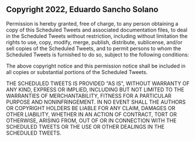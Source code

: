 ## Copyright 2022, Eduardo Sancho Solano

Permission is hereby granted, free of charge, to any person obtaining a copy of this Scheduled Tweets and associated documentation files, to deal in the Scheduled Tweets without restriction, including without limitation the rights to use, copy, modify, merge, publish, distribute, sublicense, and/or sell copies of the Scheduled Tweets, and to permit persons to whom the Scheduled Tweets is furnished to do so, subject to the following conditions:

The above copyright notice and this permission notice shall be included in all copies or substantial portions of the Scheduled Tweets.

THE SCHEDULED TWEETS IS PROVIDED "AS IS", WITHOUT WARRANTY OF ANY KIND, EXPRESS OR IMPLIED, INCLUDING BUT NOT LIMITED TO THE WARRANTIES OF MERCHANTABILITY, FITNESS FOR A PARTICULAR PURPOSE AND NONINFRINGEMENT. IN NO EVENT SHALL THE AUTHORS OR COPYRIGHT HOLDERS BE LIABLE FOR ANY CLAIM, DAMAGES OR OTHER LIABILITY, WHETHER IN AN ACTION OF CONTRACT, TORT OR OTHERWISE, ARISING FROM, OUT OF OR IN CONNECTION WITH THE SCHEDULED TWEETS OR THE USE OR OTHER DEALINGS IN THE SCHEDULED TWEETS.